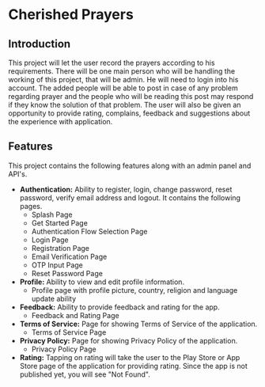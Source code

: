 # Cherished Prayers

## Introduction
This project will let the user record the prayers according to his requirements. There
will be one main person who will be handling the working of this project, that will be
admin. He will need to login into his account. The added people will be able to post
in case of any problem regarding prayer and the people who will be reading this post
may respond if they know the solution of that problem. The user will also be given an
opportunity to provide rating, complains, feedback and suggestions about the
experience with application.

## Features
This project contains the following features along with an admin panel and API's.
- **Authentication:** Ability to register, login, change password, reset password,
  verify email address and logout. It contains the following pages.
    - Splash Page
    - Get Started Page
    - Authentication Flow Selection Page
    - Login Page
    - Registration Page
    - Email Verification Page
    - OTP Input Page
    - Reset Password Page
- **Profile:** Ability to view and edit profile information.
    - Profile page with profile picture, country, religion and language update ability
- **Feedback:** Ability to provide feedback and rating  for the app.
    - Feedback and Rating Page
- **Terms of Service:** Page for showing Terms of Service of the application.
    - Terms of Service Page
- **Privacy Policy:** Page for showing Privacy Policy of the application.
    - Privacy Policy Page
- **Rating:** Tapping on rating will take the user to the Play Store or App Store page of the
  application for providing rating. Since the app is not published yet, you will see "Not Found".
    
    